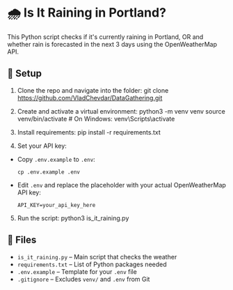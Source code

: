 # 🌧️ Is It Raining in Portland?

This Python script checks if it's currently raining in Portland, OR and whether rain is forecasted in the next 3 days using the OpenWeatherMap API.

## 🔧 Setup

1. Clone the repo and navigate into the folder:
git clone https://github.com/VladChevdar/DataGathering.git

2. Create and activate a virtual environment:
python3 -m venv venv source venv/bin/activate # On Windows: venv\Scripts\activate

3. Install requirements:
pip install -r requirements.txt

4. Set your API key:
- Copy `.env.example` to `.env`:
  ```
  cp .env.example .env
  ```
- Edit `.env` and replace the placeholder with your actual OpenWeatherMap API key:
  ```
  API_KEY=your_api_key_here
  ```

5. Run the script:
python3 is_it_raining.py

## 📁 Files

- `is_it_raining.py` – Main script that checks the weather
- `requirements.txt` – List of Python packages needed
- `.env.example` – Template for your `.env` file
- `.gitignore` – Excludes `venv/` and `.env` from Git
